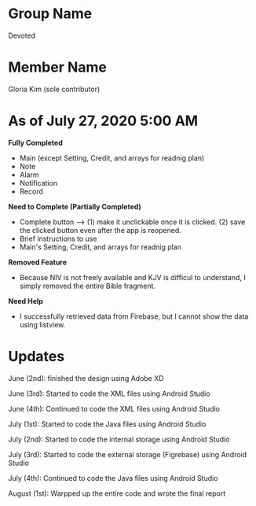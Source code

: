 # Group Name

Devoted

# Member Name

Gloria Kim (sole contributor)

# As of July 27, 2020 5:00 AM

**Fully Completed**

- Main (except Setting, Credit, and arrays for readnig plan)
- Note
- Alarm
- Notification
- Record

**Need to Complete (Partially Completed)**

- Complete button --> (1) make it unclickable once it is clicked. (2) save the clicked button even after the app is reopened.
- Brief instructions to use
- Main's Setting, Credit, and arrays for readnig plan

**Removed Feature**

- Because NIV is not freely available and KJV is difficul to understand, I simply removed the entire Bible fragment.

**Need Help**
- I successfully retrieved data from Firebase, but I cannot show the data using listview.

# Updates

June (2nd): finished the design using Adobe XD

June (3rd): Started to code the XML files using Android Studio 

June (4th): Continued to code the XML files using Android Studio

July (1st): Started to code the Java files using Android Studio

July (2nd): Started to code the internal storage using Android Studio

July (3rd): Started to code the external storage (Figrebase) using Android Studio

July (4th): Continued to code the Java files using Android Studio

August (1st): Warpped up the entire code and wrote the final report

